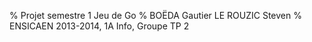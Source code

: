 % Projet semestre 1
  Jeu de Go
% BOËDA Gautier
  LE ROUZIC Steven
% ENSICAEN 2013-2014, 1A Info, Groupe TP 2

